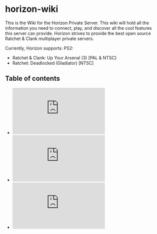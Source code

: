 # horizon-wiki
This is the Wiki for the Horizon Private Server. This wiki will hold all the information you need to connect, play, and discover all the cool features this server can provide. Horizon strives to provide the best open source Ratchet & Clank multiplayer private servers. 

Currently, Horizon supports:
PS2:
  - Ratchet & Clank: Up Your Arsenal (3) [PAL & NTSC]
  - Ratchet: Deadlocked (Gladiator) [NTSC]

## Table of contents
- ![How to Play & Connect to Horizon](https://github.com/Horizon-Private-Server/horizon-wiki/blob/main/getting-online/README.md)
- ![PS2 UYA Information, Features, & More](https://github.com/Horizon-Private-Server/horizon-wiki/blob/main/ps2-up-your-arsenal/README.md)
- ![PS2 DL Information, Features, & More](https://github.com/Horizon-Private-Server/horizon-wiki/blob/main/ps2-deadlocked/README.md)

